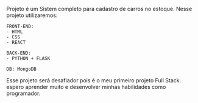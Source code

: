 Projeto é um Sistem completo para cadastro de carros no estoque. Nesse projeto utilizaremos:

    FRONT-END:
    - HTML
    - CSS
    - REACT 

    BACK-END:
    - PYTHON + FLASK

    DB: MongoDB

Esse projeto será desafiador pois é o meu primeiro projeto Full Stack. espero aprender muito e desenvolver minhas habilidades como programador.